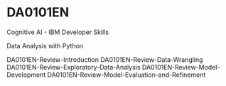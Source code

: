 # DA0101EN
Cognitive AI - IBM Developer Skills

Data Analysis with Python

DA0101EN-Review-Introduction
DA0101EN-Review-Data-Wrangling
DA0101EN-Review-Exploratory-Data-Analysis
DA0101EN-Review-Model-Development
DA0101EN-Review-Model-Evaluation-and-Refinement
